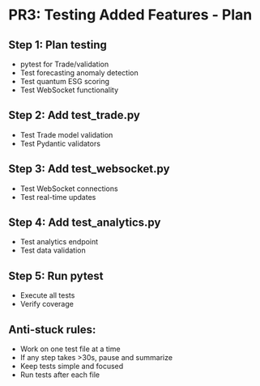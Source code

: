 # PR3: Testing Added Features - Plan

## Step 1: Plan testing
- pytest for Trade/validation
- Test forecasting anomaly detection
- Test quantum ESG scoring
- Test WebSocket functionality

## Step 2: Add test_trade.py
- Test Trade model validation
- Test Pydantic validators

## Step 3: Add test_websocket.py
- Test WebSocket connections
- Test real-time updates

## Step 4: Add test_analytics.py
- Test analytics endpoint
- Test data validation

## Step 5: Run pytest
- Execute all tests
- Verify coverage

## Anti-stuck rules:
- Work on one test file at a time
- If any step takes >30s, pause and summarize
- Keep tests simple and focused
- Run tests after each file
